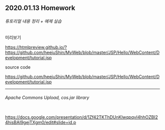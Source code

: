 ## 2020.01.13 Homework

###### 튜토리얼 내용 정리 + 예제 실습

미리보기

https://htmlpreview.github.io/?https://github.com/heejuShin/MyWeb/blob/master/JSP/Hello/WebContent/Development/tutorial.jsp

source code

https://github.com/heejuShin/MyWeb/blob/master/JSP/Hello/WebContent/Development/tutorial.jsp

--------------------------------

###### Apache Commons Upload, cos.jar library

<img src="">

https://docs.google.com/presentation/d/1Zf42TKThDUnKlwqpqvI4hhOZBI24hisBAI9gejTXgm0/edit#slide=id.p


